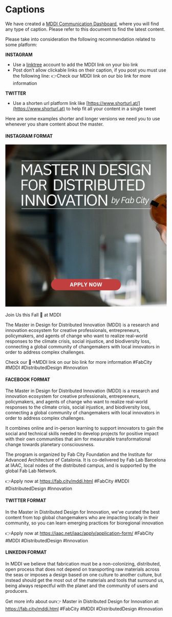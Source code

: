 # Captions

We have created a [MDDI Communication Dashboard](https://docs.google.com/document/d/1PtChZhFSa5ZKwWcPzCXGhi-9qexQmZhpcouRBCR\_CSI/edit?usp=sharing), where you will find any type of caption. Please refer to this document to find the latest content.&#x20;

Please take into consideration the following recommendation related to some platform:

**INSTAGRAM**

* Use a [linktree](https://linktr.ee) account to add the MDDI link on your bio link
* Post don’t allow clickable links on their caption, if you post you must use the following line: 👉Check our MDDI link on our bio link for more information

**TWITTER**

* Use a shorten url platform link like [https://www.shorturl.at/](https://www.shorturl.at) to help fit all your content in a single tweet

Here are some examples shorter and longer versions we need you to use whenever you share content about the master.

#### INSTAGRAM FORMAT

![](../../.gitbook/assets/1.png)

Join Us this Fall 🍂 at MDDI

The Master in Design for Distributed Innovation (MDDI) is a research and innovation ecosystem for creative professionals, entrepreneurs, policymakers, and agents of change who want to realize real-world responses to the climate crisis, social injustice, and biodiversity loss, connecting a global community of changemakers with local innovators in order to address complex challenges.

Check our 💪->MDDI link on our bio link for more information  #FabCity #MDDI #DistributedDesign #Innovation

#### FACEBOOK FORMAT

The Master in Design for Distributed Innovation (MDDI) is a research and innovation ecosystem for creative professionals, entrepreneurs, policymakers, and agents of change who want to realize real-world responses to the climate crisis, social injustice, and biodiversity loss, connecting a global community of changemakers with local innovators in order to address complex challenges.

It combines online and in-person learning to support innovators to gain the social and technical skills needed to develop projects for positive impact with their own communities that aim for measurable transformational change towards planetary consciousness.

The program is organized by Fab City Foundation and the Institute for Advanced Architecture of Catalonia. It is co-delivered by Fab Lab Barcelona at IAAC, local nodes of the distributed campus, and is supported by the global Fab Lab Network.

👉Apply now at https://fab.city/mddi.html #FabCity #MDDI #DistributedDesign #Innovation

#### TWITTER FORMAT

In the Master in Distributed Design for Innovation, we’ve curated the best content from top global changemakers who are impacting locally in their community, so you can learn emerging practices for bioregional innovation

👉Apply now at https://iaac.net/iaac/apply/application-form/ #FabCity #MDDI #DistributedDesign #Innovation

#### LINKEDIN FORMAT

In MDDI we believe that fabrication must be a non-colonizing, distributed, open process that does not depend on transporting raw materials across the seas or imposes a design based on one culture to another culture, but instead should get the most out of the materials and tools that surround us, being always respectful with the planet and the community of users and producers.

Get more info about our👉 Master in Distributed Design for Innovation at: https://fab.city/mddi.html #FabCity #MDDI #DistributedDesign #Innovation

